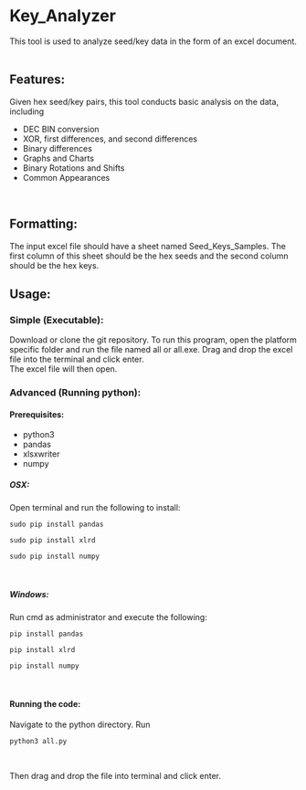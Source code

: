 # Key_Analyzer
This tool is used to analyze seed/key data in the form of an excel document.</br></br>

## Features:</br>
Given hex seed/key pairs, this tool conducts basic analysis on the data, including</br>
<ul>
<li>DEC BIN conversion
<li>XOR, first differences, and second differences
<li>Binary differences
<li>Graphs and Charts
<li>Binary Rotations and Shifts
<li>Common Appearances</ul></br>

## Formatting: </br>
The input excel file should have a sheet named Seed_Keys_Samples. The first column of this sheet should be the hex seeds and the second column should be the hex keys.

## Usage:</br>

### Simple (Executable):</br>
Download or clone the git repository. To run this program, open the platform specific folder and run the file named all or all.exe. Drag and drop the excel file into the terminal and click enter.</br>
The excel file will then open.

### Advanced (Running python):</br>

#### Prerequisites: </br>
<ul>
<li>python3
<li>pandas 
<li>xlsxwriter 
<li>numpy
</ul>

##### OSX:
Open terminal and run the following to install:</br>
<pre><code>sudo pip install pandas
</code></pre>
<pre><code>sudo pip install xlrd
</code></pre></ul>
<pre><code>sudo pip install numpy
</code></pre></ul></br>

##### Windows:
Run cmd as administrator and execute the following:</br>
<pre><code>pip install pandas
</code></pre>
<pre><code>pip install xlrd
</code></pre></ul>
<pre><code>pip install numpy
</code></pre></ul></br>

#### Running the code:</br>
Navigate to the python directory. Run 
<pre><code>python3 all.py
</code></pre></ul></br>
Then drag and drop the file into terminal and click enter.

